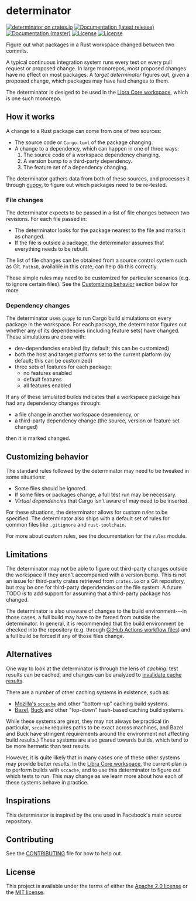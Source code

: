 # determinator

[![determinator on crates.io](https://img.shields.io/crates/v/determinator)](https://crates.io/crates/determinator) [![Documentation (latest release)](https://docs.rs/determinator/badge.svg)](https://docs.rs/determinator/) [![Documentation (master)](https://img.shields.io/badge/docs-master-brightgreen)](https://facebookincubator.github.io/cargo-guppy/rustdoc/determinator/) [![License](https://img.shields.io/badge/license-Apache-green.svg)](../../LICENSE-APACHE) [![License](https://img.shields.io/badge/license-MIT-green.svg)](../../LICENSE-MIT)

Figure out what packages in a Rust workspace changed between two commits.

A typical continuous integration system runs every test on every pull request or proposed
change. In large monorepos, most proposed changes have no effect on most packages. A
*target determinator* figures out, given a proposed change, which packages may have had changes
to them.

The determinator is desiged to be used in the
[Libra Core workspace](https://github.com/libra/libra), which is one such monorepo.

## How it works

A change to a Rust package can come from one of two sources:
* The source code or `Cargo.toml` of the package changing.
* A change to a dependency, which can happen in one of three ways:
  1. The source code of a workspace dependency changing.
  2. A version bump to a third-party dependency.
  3. The feature set of a dependency changing.

The determinator gathers data from both of these sources, and processes it through
[guppy](https://docs.rs/guppy), to figure out which packages need to be re-tested.

### File changes

The determinator expects to be passed in a list of file changes between two revisions. For each
file passed in:
* The determinator looks for the package nearest to the file and marks it as changed.
* If the file is outside a package, the determinator assumes that everything needs to be
  rebuilt.

The list of file changes can be obtained from a source control system such as Git. `Paths0`,
available in this crate, can help do this correctly.

These simple rules may need to be customized for particular scenarios (e.g. to ignore certain
files). See the [Customizing behavior](#customizing-behavior) section below for more.

### Dependency changes

The determinator uses `guppy` to run Cargo build simulations on every package in the workspace.
For each package, the determinator figures out whether any of its dependencies (including
feature sets) have changed. These simulations are done with:
* dev-dependencies enabled (by default; this can be customized)
* both the host and target platforms set to the current platform (by default; this can be
  customized)
* three sets of features for each package:
  * no features enabled
  * default features
  * all features enabled

If any of these simulated builds indicates that a workspace package has had any dependency
changes through:
* a file change in another workspace dependency, or
* a third-party dependency change (the source, version or feature set changed)

then it is marked changed.

## Customizing behavior

The standard rules followed by the determinator may need to be tweaked in some situations:
* Some files should be ignored.
* If some files or packages change, a full test run may be necessary.
* *Virtual dependencies* that Cargo isn't aware of may need to be inserted.

For these situations, the determinator allows for custom *rules* to be specified. The
determinator also ships with a default set of rules for common files like `.gitignore` and
`rust-toolchain`.

For more about custom rules, see the documentation for the `rules` module.

## Limitations

The determinator may not be able to figure out third-party changes outside the workspace if they
aren't accompanied with a version bump. This is not an issue for third-party crates retrieved
from `crates.io` or a Git repository, but may be one for third-party dependencies on
the file system. A future TODO is to add support for assuming that a third-party package has
changed.

The determinator is also unaware of changes to the build environment---in those cases, a full
build may have to be forced from outside the determinator. In general, it is recommended that
the build environment be checked into the repository (e.g. through [GitHub Actions workflow
files](https://docs.github.com/en/free-pro-team@latest/actions/reference/workflow-syntax-for-github-actions))
and a full build be forced if any of those files change.

## Alternatives

One way to look at the determinator is through the lens of *caching*: test results can be
cached, and changes can be analyzed to
[invalidate cache results](https://martinfowler.com/bliki/TwoHardThings.html).

There are a number of other caching systems in existence, such as:
* [Mozilla's `sccache`](https://github.com/mozilla/sccache) and other "bottom-up" caching build
  systems.
* [Bazel](https://bazel.build/), [Buck](https://buck.build/) and other "top-down" hash-based
  caching build systems.

While these systems are great, they may not always be practical (in particular, `sccache`
requires paths to be exact across machines, and Bazel and Buck have stringent requirements
around the environment not affecting build results.) These systems are also geared towards
builds, which tend to be more hermetic than test results.

However, it is quite likely that in many cases one of these other systems may provide better
results. In the [Libra Core workspace](https://github.com/libra/libra), the current plan is to
perform builds with `sccache`, and to use this determinator to figure out which tests to run.
This may change as we learn more about how each of these systems behave in practice.

## Inspirations

This determinator is inspired by the one used in Facebook's main source repository.

## Contributing

See the [CONTRIBUTING](../CONTRIBUTING.md) file for how to help out.

## License

This project is available under the terms of either the [Apache 2.0 license](../../LICENSE-APACHE) or the [MIT
license](../../LICENSE-MIT).

<!--
README.md is generated from README.tpl by cargo readme. To regenerate:

cargo install cargo-readme
cargo readme > README.md
-->
